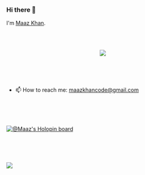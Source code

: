 ### Hi there 👋


I'm [Maaz Khan](https://github.com/maazkhan101).

</br>
</br>


<p align="center">
  <a href="https://github.com/DenverCoder1/readme-typing-svg"><img src="https://readme-typing-svg.herokuapp.com?lines=Computer+Science+Student;Tech%20Enthusiast;Bibliophile;Always%20learning%20new%20things;Evolving;Perfecting&center=true&width=500&height=50"></a>
</p>






</br>
</br>
</br>


- 📫 How to reach me: maazkhancode@gmail.com

</br>
</br>
</br>


[![@Maaz's Holopin board](https://holopin.me/maazkhan101)](https://holopin.io/@maazkhan101)


</br>
</br>
</br>


![](https://leetcard.jacoblin.cool/Maaz_mk?theme=light,unicorn)


</br>
</br>
</br>

</br>
</br>
</br>









